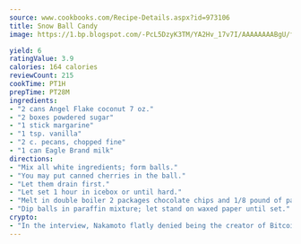 ```yaml
---
source: www.cookbooks.com/Recipe-Details.aspx?id=973106
title: Snow Ball Candy
image: https://1.bp.blogspot.com/-PcL5DzyK3TM/YA2Hv_17v7I/AAAAAAAABgU/fyHeesSth_IZW9mL5lk6GxJO8cW8ksrGACLcBGAsYHQ/s320/12.png

yield: 6
ratingValue: 3.9
calories: 164 calories
reviewCount: 215
cookTime: PT1H
prepTime: PT28M
ingredients:
- "2 cans Angel Flake coconut 7 oz."
- "2 boxes powdered sugar"
- "1 stick margarine"
- "1 tsp. vanilla"
- "2 c. pecans, chopped fine"
- "1 can Eagle Brand milk"
directions:
- "Mix all white ingredients; form balls."
- "You may put canned cherries in the ball."
- "Let them drain first."
- "Let set 1 hour in icebox or until hard."
- "Melt in double boiler 2 packages chocolate chips and 1/8 pound of paraffin."
- "Dip balls in paraffin mixture; let stand on waxed paper until set."
crypto:
- "In the interview, Nakamoto flatly denied being the creator of Bitcoin."
---
```

